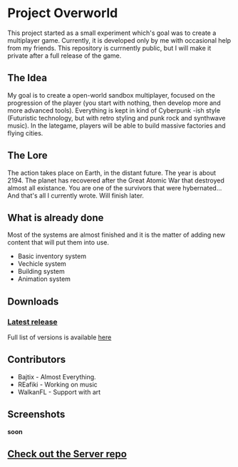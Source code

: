 # Project Overworld
This project started as a small experiment which's goal was to create a multiplayer game. Currently, it is developed only by me with occasional help from my friends. This repository is currnently public, but I will make it private after a full release of the game. 

## The Idea
My goal is to create a open-world sandbox multiplayer, focused on the progression of the player (you start with nothing, then develop more and more advanced tools). Everything is kept in kind of Cyberpunk -ish style (Futuristic technology, but with retro styling and punk rock and synthwave music). In the lategame, players will be able to build massive factories and flying cities.

## The Lore
The action takes place on Earth, in the distant future. The year is about 2194. The planet has recovered after the Great Atomic War that destroyed almost all existance. You are one of the survivors that were hybernated... And that's all I currently wrote. Will finish later.

## What is already done
Most of the systems are almost finished and it is the matter of adding new content that will put them into use.
- Basic inventory system
- Vechicle system
- Building system
- Animation system

## Downloads
### [Latest release](../../releases/latest)
Full list of versions is available [here](../../releases/)

## Contributors
+ Bajtix - Almost Everything.
+ REafiki - Working on music
+ WalkanFL - Support with art

## Screenshots
**soon**

## [  Check out the Server repo](https://github.com/Bajtix/overworld_server)
